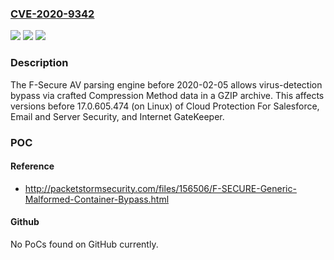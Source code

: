 ### [CVE-2020-9342](https://cve.mitre.org/cgi-bin/cvename.cgi?name=CVE-2020-9342)
![](https://img.shields.io/static/v1?label=Product&message=n%2Fa&color=blue)
![](https://img.shields.io/static/v1?label=Version&message=n%2Fa&color=blue)
![](https://img.shields.io/static/v1?label=Vulnerability&message=n%2Fa&color=brighgreen)

### Description

The F-Secure AV parsing engine before 2020-02-05 allows virus-detection bypass via crafted Compression Method data in a GZIP archive. This affects versions before 17.0.605.474 (on Linux) of Cloud Protection For Salesforce, Email and Server Security, and Internet GateKeeper.

### POC

#### Reference
- http://packetstormsecurity.com/files/156506/F-SECURE-Generic-Malformed-Container-Bypass.html

#### Github
No PoCs found on GitHub currently.

